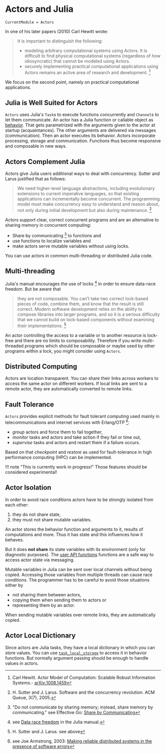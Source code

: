 # Actors and Julia

```@meta
CurrentModule = Actors
```

In one of his later papers (2010) Carl Hewitt wrote:

> It is important to distinguish the following:
>
> - modeling arbitrary computational systems using Actors. It is difficult to find physical computational systems (regardless of how idiosyncratic) that cannot be modeled using Actors.
> - securely implementing practical computational applications using Actors remains an active area of research and development. [^1]

We focus on the second point, namely on practical computational applications.

## Julia is Well Suited for Actors

`Actors` uses Julia's `Task`s to execute functions concurrently and `Channel`s to let them communicate. An actor has a Julia function or callable object as [behavior](behaviors.md). That gets parametrized with the arguments given to the actor at startup (acquaintances). The other arguments are delivered via messages (communication). Then an actor executes its behavior. Actors incorporate processing, storage and communication. Functions thus become responsive and composable in new ways.

## Actors Complement Julia

Actors give Julia users additional ways to deal with concurrency. Sutter and Larus justified that as follows:

> We need higher-level language abstractions, including evolutionary extensions to current imperative languages, so that existing applications can incrementally become concurrent. The programming model must make concurrency easy to understand and reason about, not only during initial development but also during maintenance. [^2]

Actors support clear, correct concurrent programs and are an alternative to sharing memory in concurrent computing:

- Share by communicating [^3] to functions and
- use functions to localize variables and
- make actors serve mutable variables without using locks.

You can use actors in common multi-threading or distributed Julia code.

## Multi-threading

Julia's manual encourages the use of locks [^4] in order to ensure data-race freedom. But be aware that

> they are not composable. You can’t take two correct lock-based pieces of code, combine them, and know that the result is still correct. Modern software development relies on the ability to compose libraries into larger programs, and so it is a serious difficulty that we cannot build on lock-based components without examining their implementations. [^5]

An actor controlling the access to a variable or to another resource is lock-free and there are no limits to composability. Therefore if you write multi-threaded programs which should be composable or maybe used by other programs within a lock, you might consider using `Actors`.

## Distributed Computing

Actors are location transparent. You can share their links across workers to access the same actor on different workers. If local links are sent to a remote actor, they are automatically converted to remote links.

## Fault Tolerance

`Actors` provides explicit methods for fault tolerant computing used mainly in telecommunications and internet services with Erlang/OTP [^6]:

- *group* actors and force them to fail together,
- *monitor* tasks and actors and take action if they fail or time out,
- *supervise* tasks and actors and restart them if a failure occurs.

Based on that *checkpoint* and *restore* as used for  fault-tolerance in high performance computing (HPC) can be implemented.

!!! note "This is currently work in progress!"
    Those features should be considered experimental!

## Actor Isolation

In order to avoid race conditions actors have to be strongly isolated from each other:

1. they do not share state,
2. they must not share mutable variables.

An actor stores the behavior function and arguments to it, results of computations and more. Thus it has state and this influences how it behaves.

But it does **not share** its state variables with its environment (only for diagnostic purposes). The [user API functions](../api/user_api.md) functions are a safe way to access actor state via messaging.

Mutable variables in Julia can be sent over local channels without being copied. Accessing those variables from multiple threads can cause race conditions. The programmer has to be careful to avoid those situations either by

- not sharing them between actors,
- copying them when sending them to actors or
- representing them by an actor.

When sending mutable variables over remote links, they are automatically copied.

## Actor Local Dictionary

Since actors are Julia tasks, they have a local dictionary in which you can store values. You can use [`task_local_storage`](https://docs.julialang.org/en/v1/base/parallel/#Base.task_local_storage-Tuple{Any}) to access it in behavior functions. But normally argument passing should be enough to handle values in actors.

[^1]: Carl Hewitt. Actor Model of Computation: Scalable Robust Information Systems.- [arXiv:1008.1459](https://arxiv.org/abs/1008.1459)
[^2]: H. Sutter and J. Larus. Software and the concurrency revolution. ACM Queue, 3(7), 2005.
[^3]: "Do not communicate by sharing memory; instead, share memory by communicating." see Effective Go: [Share by Communicating](https://golang.org/doc/effective_go.html#sharing)
[^4]: see [Data race freedom](https://docs.julialang.org/en/v1/manual/multi-threading/#Data-race-freedom) in the Julia manual.
[^5]: H. Sutter and J. Larus. see above
[^6]: see Joe Armstrong, 2003: [Making reliable distributed systems in the presence of software errors](https://erlang.org/download/armstrong_thesis_2003.pdf)
